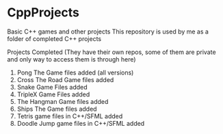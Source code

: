 # CppProjects
Basic C++ games and other projects 
This repository is used by me as a folder of completed C++ projects

Projects Completed (They have their own repos, some of them are private and only way to access them is through here)
1. Pong The Game files added (all versions)
2. Cross The Road Game files added
3. Snake Game Files added
4. TripleX Game Files added
4. The Hangman Game files added
5. Ships The Game files added
6. Tetris game files in C++/SFML added
7. Doodle Jump game files in C++/SFML added
